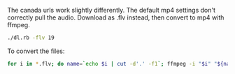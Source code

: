 The canada urls work slightly differently.  The default mp4 settings don't correctly pull the audio. Download as .flv instead, then convert to mp4 with ffmpeg.

```bash
./dl.rb -flv 19
```

To convert the files:
```bash
for i in *.flv; do name=`echo $i | cut -d'.' -f1`; ffmpeg -i "$i" "${name}.mp4"; done;
```

